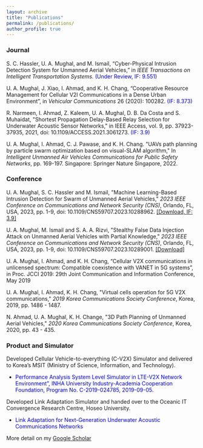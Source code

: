 ```yaml
---
layout: archive
title: "Publications"
permalink: /publications/
author_profile: true
---
```



### Journal

S. C. Hassler, U. A. Mughal, and M. Ismail, “Cyber-Physical Intrusion Detection System for Unmanned Aerial Vehicles,” in *IEEE Transactions on Intelligent Transportation Systems.* <span style="color: blue;">(Under Review, IF: 9.551)<span>

U. A. Mughal, J. Xiao, I. Ahmad, and K. H. Chang, “Cooperative Resource Management for Cellular V2I Communications in a Dense Urban Environment”, in *Vehicular Communications* 26 (2020): 100282. <span style="color: blue;"> (IF: 8.373) <span>

R. Narmeen, I. Ahmad, Z. Kaleem, U. A. Mughal, D. B. Da Costa and S. Muhaidat, "Shortest Propagation Delay-Based Relay Selection for Underwater Acoustic Sensor Networks," in IEEE Access, vol. 9, pp. 37923-37935, 2021, doi: 10.1109/ACCESS.2021.3061273. <span style="color: blue;"> (IF: 3.9) <span>

U. A. Mughal, I. Ahmad, C. J. Pawase, and K. H. Chang. "UAVs path planning by particle swarm optimization based on visual-SLAM algorithm," In *Intelligent Unmanned Air Vehicles Communications for Public Safety Networks*, pp. 169-197. Singapore: Springer Nature Singapore, 2022.

### Conference

U. A. Mughal, S. C. Hassler and M. Ismail, "Machine Learning-Based Intrusion Detection for Swarm of Unmanned Aerial Vehicles," *2023 IEEE Conference on Communications and Network Security (CNS)*, Orlando, FL, USA, 2023, pp. 1-9, doi: 10.1109/CNS59707.2023.10288962. <span style="color: blue;">[[Download, IF: 3.9]](/files/ML.pdf)<span>


U. A. Mughal, M. Ismail and S. A. A. Rizvi, "Stealthy False Data Injection Attack on Unmanned Aerial Vehicles with Partial Knowledge," *2023 IEEE Conference on Communications and Network Security (CNS)*, Orlando, FL, USA, 2023, pp. 1-9, doi: 10.1109/CNS59707.2023.10289001. [[Download]](/files/FDI.pdf)

U. A. Mughal, I. Ahmad, and K. H. Chang, “Cellular V2X communications in unlicensed spectrum: Compatible coexistence with VANET in 5G systems”, in Proc. JCCI 2019: 29th Joint Communication and Information Conference, May 2019

U. A. Mughal, I. Ahmad, K. H. Chang, "Virtual cells operation for 5G V2X communications," *2019 Korea Communications Society Conference*, Korea, 2019, pp. 1486 - 1487. 

N. Ahmad, U. A. Mughal, K. H. Change, "3D Path Planning of Unmanned Aerial Vehicles," *2020 Korea Communications Society Conference*, Korea, 2020, pp. 43 - 435. 

### Product and Simulator

Developed Cellular Vehicle-to-everything (C-V2X) Simulator and delivered to Korea’s MSIT (Ministry of Science, Information, and Technology).

- <span style="color: blue;"> Performance Analysis System Level Simulator in LTE-V2X Network Environment”, INHA University Industry-Academia Cooperation Foundation, Program No. C-2019-024785, 2019-09-05. <span>

Developed Link Adaptation Simulator and handed over to the Oceanic IT Convergence Research Centre, Hoseo University.

- <span style="color: blue;"> Link Adaptation for Next-Generation Underwater Acoustic Communications Networks</span>



More detail on my [Google Scholar](https://scholar.google.com/citations?hl=en&user=yIQfpKIAAAAJ&view_op=list_works&sortby=pubdate)
